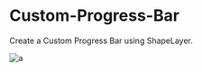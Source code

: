 # Custom-Progress-Bar
Create a Custom Progress Bar using ShapeLayer.

![a](https://user-images.githubusercontent.com/10649284/33997390-3c5bb650-e10a-11e7-90a1-cadabbebe88c.gif)

